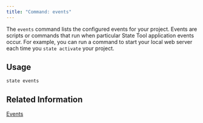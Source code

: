 ```yaml
---
title: "Command: events"
---
```


The `events` command lists the configured events for your project. Events are scripts or commands that run when particular State Tool application events occur. For example, you can run a command to start your local web server each time you `state activate` your project.

## Usage 

```text
state events
```

## Related Information

[Events](/state/start.html#events)